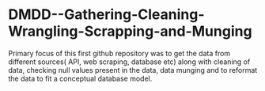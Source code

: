 # DMDD--Gathering-Cleaning-Wrangling-Scrapping-and-Munging
Primary focus of this first github repository was to get the data from different sources( API, web scraping, database etc) along with cleaning of data, checking null values present in the data, data munging and to reformat the data to fit a conceptual database model.
